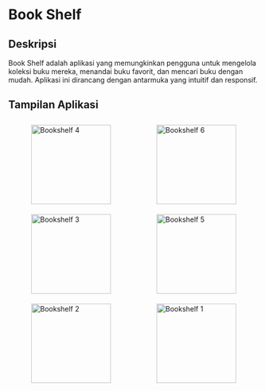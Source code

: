 # Book Shelf

## Deskripsi
Book Shelf adalah aplikasi yang memungkinkan pengguna untuk mengelola koleksi buku mereka, menandai buku favorit, dan mencari buku dengan mudah. Aplikasi ini dirancang dengan antarmuka yang intuitif dan responsif.

## Tampilan Aplikasi
<div style="display: flex; flex-wrap: wrap; justify-content: space-around;">
    <img src="https://github.com/user-attachments/assets/5b726e76-0853-4bf5-917a-cc6c917d47ca" alt="Bookshelf 4" width="160" style="margin: 10px;"/>
    <img src="https://github.com/user-attachments/assets/cacdaac0-a919-4eab-8e82-09d39ea14a1f" alt="Bookshelf 6" width="160" style="margin: 10px;"/>
    <img src="https://github.com/user-attachments/assets/0f63768b-b466-4cc5-a7f8-6c14c8313106" alt="Bookshelf 3" width="160" style="margin: 10px;"/>
    <img src="https://github.com/user-attachments/assets/37b1d539-ea25-4588-89da-29c89a929277" alt="Bookshelf 5" width="160" style="margin: 10px;"/>
    <img src="https://github.com/user-attachments/assets/da262af9-89e8-4063-a0a7-2e170b533ec5" alt="Bookshelf 2" width="160" style="margin: 10px;"/>
    <img src="https://github.com/user-attachments/assets/68ea79d4-bf04-4ce7-88a1-67bd987d439b" alt="Bookshelf 1" width="160" style="margin: 10px;"/>
</div>
